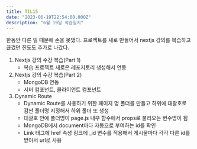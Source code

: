 ```yaml
---
title: TIL15
date: "2023-06-19T22:54:00.000Z"
description: "6월 19일 학습일지"
---
```

한동안 다른 일 때문에 손을 못댔다. 프로젝트를 새로 만들어서 nextjs 강의를 복습하고 끊겼던 진도도 추가로 나갔다.    
1. Nextjs 강의 수강 복습(Part 1)    
    - 복습 프로젝트 새로은 레포지토리 생성해서 연동    
2. Nextjs 강의 수강 복습(Part 2)    
    - MongoDB 연동    
    - 서버 컴포넌트, 클라이언트 컴포넌트    
3. Dynamic Route    
    - Dynamic Route를 사용하기 위한 페이지 명 폴더를 만들고 하위에 대괄호로 감싼 폴더명 지정해서 하위 폴더 또 생성    
    - 대괄호 안에 폴더명이 page.js 내부 함수에서 props로 불러오는 변수명이 됨    
    - MongoDB에서 document마다 자동으로 부여하는 id를 확인    
    - Link 태그에 href 속성 링크에 _id 변수를 적용해서 게시물마다 각각 다른 id를 받아서 url로 사용    
